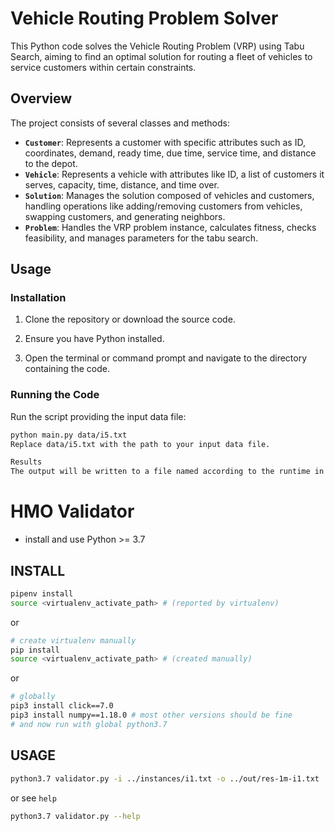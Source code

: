 # Vehicle Routing Problem Solver

This Python code solves the Vehicle Routing Problem (VRP) using Tabu Search, aiming to find an optimal solution for routing a fleet of vehicles to service customers within certain constraints.

## Overview

The project consists of several classes and methods:

- **`Customer`**: Represents a customer with specific attributes such as ID, coordinates, demand, ready time, due time, service time, and distance to the depot.
- **`Vehicle`**: Represents a vehicle with attributes like ID, a list of customers it serves, capacity, time, distance, and time over.
- **`Solution`**: Manages the solution composed of vehicles and customers, handling operations like adding/removing customers from vehicles, swapping customers, and generating neighbors.
- **`Problem`**: Handles the VRP problem instance, calculates fitness, checks feasibility, and manages parameters for the tabu search.

## Usage

### Installation

1. Clone the repository or download the source code.

2. Ensure you have Python installed.

3. Open the terminal or command prompt and navigate to the directory containing the code.

### Running the Code

Run the script providing the input data file:

```bash
python main.py data/i5.txt
Replace data/i5.txt with the path to your input data file.

Results
The output will be written to a file named according to the runtime in the results/ directory.
```

# HMO Validator

* install and use Python >= 3.7

## INSTALL
```bash
pipenv install
source <virtualenv_activate_path> # (reported by virtualenv)
```
or
```bash
# create virtualenv manually
pip install
source <virtualenv_activate_path> # (created manually)
```
or
```bash
# globally
pip3 install click==7.0
pip3 install numpy==1.18.0 # most other versions should be fine
# and now run with global python3.7
```

## USAGE
```bash
python3.7 validator.py -i ../instances/i1.txt -o ../out/res-1m-i1.txt
```
or see `help`
```bash
python3.7 validator.py --help
```

